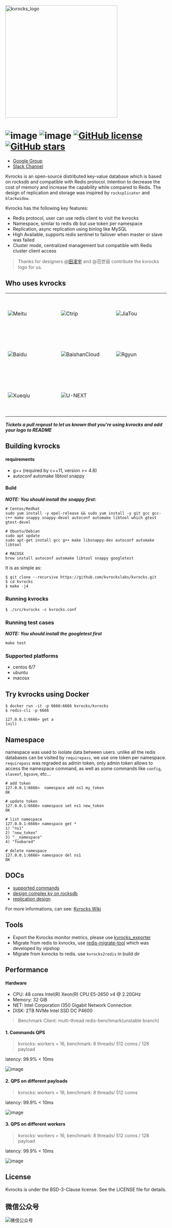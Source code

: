 <img src="docs/images/kvrocks_logo.png" alt="kvrocks_logo" width="350"/>

# ![image](https://github.com/kvrockslabs/kvrocks/workflows/kvrocks%20ci%20actions/badge.svg) ![image](https://img.shields.io/badge/build-passing-brightgreen) [![GitHub license](https://img.shields.io/github/license/kvrockslabs/kvrocks)](https://github.com/kvrockslabs/kvrocks/blob/unstable/LICENSE) [![GitHub stars](https://img.shields.io/github/stars/kvrockslabs/kvrocks)](https://github.com/kvrockslabs/kvrocks/stargazers)

- [Google Group](https://groups.google.com/g/kvrocks)
- [Slack Channel](https://join.slack.com/t/kvrockscommunity/shared_invite/zt-p5928e3r-OUAK8SUgC8GOceGM6dAz6w)

Kvrocks is an open-source distributed key-value database which is based on rocksdb and compatible with Redis protocol. Intention to decrease the cost of memory and increase the capability while compared to Redis. The design of replication and storage was inspired by `rocksplicator` and `blackwidow`.

Kvrocks has the following key features:

- Redis protocol, user can use redis client to visit the kvrocks
- Namespace, similar to redis db but use token per namespace
- Replication, async replication using binlog like MySQL
- High Available, supports redis sentinel to failover when master or slave was failed
- Cluster mode, centralized management but compatible with Redis cluster client access

> Thanks for designers @[田凌宇](https://github.com/tianlingyu1997) and @范世丽 contribute the kvrocks logo for us.

## Who uses kvrocks 

<table>
<tr>
<td height = "128" width = "164"><img src="https://imgur.com/9X1kc2j.png" alt="Meitu"></td>
<td height = "128" width = "164"><img src="https://imgur.com/vqgSmMz.jpeg" alt="Ctrip"></td>
<td height = "128" width = "164"><img src="docs/images/jiatou_logo.png" alt="JiaTou"></td>
</tr>
<tr>
<td height = "128" width = "164"><img src="docs/images/baidu_logo.png" alt="Baidu"></td>
<td height = "128" width = "164"><img src="https://imgur.com/MJsoEN7.png" alt="BaishanCloud"></td>
<td height = "128" width = "164"><img src="docs/images/rgyun_logo.png" alt="Rgyun"></td>
</tr>
<tr>
 <td height = "128" width = "164"><img src="docs/images/xueqiu_logo.png" alt="Xueqiu"></td>
  <td height = "128" width = "164"><img src="docs/images/U-NEXT_logo.png" alt="U-NEXT"></td>
</tr>
</table>

***Tickets a pull reqeust to let us known that you're using kvrocks and add your logo to README***

## Building kvrocks

#### requirements

* g++ (required by c++11, version >= 4.8)
* autoconf automake libtool snappy

#### Build

***NOTE: You should install the snappy first:***

```shell
# Centos/Redhat
sudo yum install -y epel-release && sudo yum install -y git gcc gcc-c++ make snappy snappy-devel autoconf automake libtool which gtest gtest-devel

# Ubuntu/Debian
sudo apt update
sudo apt-get install gcc g++ make libsnappy-dev autoconf automake libtool

# MACOSX
brew install autoconf automake libtool snappy googletest
```

It is as simple as:

```shell
$ git clone --recursive https://github.com/kvrockslabs/kvrocks.git
$ cd kvrocks
$ make -j4
```

### Running kvrocks

```shell
$ ./src/kvrocks -c kvrocks.conf
```

### Running test cases

***NOTE: You should install the googletest first***

```shell
make test
```

### Supported platforms

* centos 6/7
* ubuntu
* macosx

## Try kvrocks using Docker

```
$ docker run -it -p 6666:6666 kvrocks/kvrocks
$ redis-cli -p 6666

127.0.0.1:6666> get a
(nil)
```

##  Namespace

namespace was used to isolate data between users. unlike all the redis databases can be visited by `requirepass`, we use one token per namespace. `requirepass` was regraded as admin token, only admin token allows to access the namespace command, as well as some commands like `config`, `slaveof`, `bgsave`, etc…

```
# add token
127.0.0.1:6666>  namespace add ns1 my_token
OK

# update token
127.0.0.1:6666> namespace set ns1 new_token
OK

# list namespace
127.0.0.1:6666> namespace get *
1) "ns1"
2) "new_token"
3) "__namespace"
4) "foobared"

# delete namespace
127.0.0.1:6666> namespace del ns1
OK
```

## DOCs

* [supported commands](https://github.com/KvrocksLabs/kvrocks/wiki/Support-Commands)
* [design complex kv on rocksdb](https://github.com/kvrockslabs/kvrocks/blob/master/docs/metadata-design.md)
* [replication design](https://github.com/kvrockslabs/kvrocks/blob/master/docs/replication-design.md)

For more informations, can see: [Kvrocks Wiki](https://github.com/KvrocksLabs/kvrocks/wiki)

## Tools
* Export the Kvrocks monitor metrics, please use [kvrocks_exporter](https://github.com/KvrocksLabs/kvrocks_exporter)
* Migrate from redis to kvrocks, use [redis-migrate-tool](https://github.com/vipshop/redis-migrate-tool) which was developed by vipshop
* Migrate from kvrocks to redis. use `kvrocks2redis` in build dir

## Performance

#### Hardware

* CPU: 48 cores Intel(R) Xeon(R) CPU E5-2650 v4 @ 2.20GHz
* Memory: 32 GiB
* NET:  Intel Corporation I350 Gigabit Network Connection
* DISK: 2TB NVMe Intel SSD DC P4600

>  Benchmark Client:  multi-thread redis-benchmark(unstable branch)

 #### 1. Commands QPS

> kvrocks: workers = 16, benchmark: 8 threads/ 512 conns / 128 payload

latency: 99.9% < 10ms

![image](https://raw.githubusercontent.com/kvrockslabs/kvrocks/master/docs/images/chart-commands.png)

#### 2.  QPS on different payloads

> kvrocks: workers = 16, benchmark: 8 threads/ 512 conns

latency: 99.9% < 10ms

![image](https://raw.githubusercontent.com/kvrockslabs/kvrocks/master/docs/images/chart-values.png)

#### 3. QPS on different workers

> kvrocks: workers = 16, benchmark: 8 threads/ 512 conns / 128 payload

latency: 99.9% < 10ms

![image](https://raw.githubusercontent.com/kvrockslabs/kvrocks/master/docs/images/chart-threads.png)

## License

Kvrocks is under the BSD-3-Clause license. See the LICENSE file for details.

## 微信公众号

<img src="docs/images/wechat_account.jpg" alt="微信公众号" />

